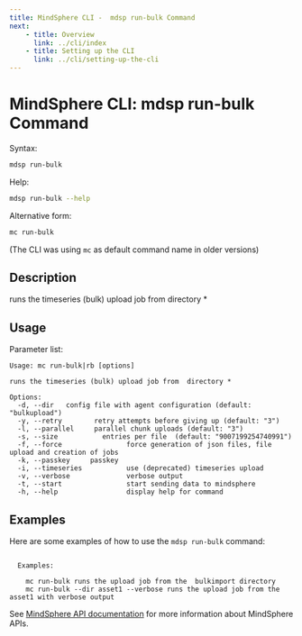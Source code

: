 ```yaml
---
title: MindSphere CLI -  mdsp run-bulk Command
next:
    - title: Overview
      link: ../cli/index
    - title: Setting up the CLI
      link: ../cli/setting-up-the-cli
---
```


# MindSphere CLI: mdsp run-bulk Command

Syntax:

```bash
mdsp run-bulk
```

Help:

```bash
mdsp run-bulk --help
```

Alternative form:

```bash
mc run-bulk
```

(The CLI was using `mc` as default command name in older versions)

## Description

runs the timeseries (bulk) upload job from  directory *

## Usage

Parameter list:

```text
Usage: mc run-bulk|rb [options]

runs the timeseries (bulk) upload job from  directory *

Options:
  -d, --dir   config file with agent configuration (default: "bulkupload")
  -y, --retry        retry attempts before giving up (default: "3")
  -l, --parallel     parallel chunk uploads (default: "3")
  -s, --size           entries per file  (default: "9007199254740991")
  -f, --force                force generation of json files, file upload and creation of jobs
  -k, --passkey     passkey
  -i, --timeseries           use (deprecated) timeseries upload
  -v, --verbose              verbose output
  -t, --start                start sending data to mindsphere
  -h, --help                 display help for command

```

## Examples

Here are some examples of how to use the `mdsp run-bulk` command:

```text

  Examples:

    mc run-bulk runs the upload job from the  bulkimport directory
    mc run-bulk --dir asset1 --verbose runs the upload job from the asset1 with verbose output

```

See [MindSphere API documentation](https://documentation.mindsphere.io/MindSphere/apis/index.html) for more information about MindSphere APIs.